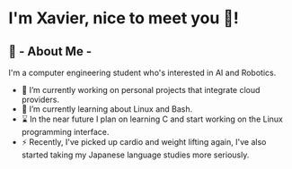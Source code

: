 # I'm Xavier, nice to meet you 👋!
## 📜 - About Me -
I'm a computer engineering student who's interested in AI and Robotics.
* 🔭 I’m currently working on personal projects that integrate cloud providers.
* 📘 I’m currently learning about Linux and Bash.
* ⌛ In the near future I plan on learning C and start working on the Linux programming interface.
* ⚡ Recently, I've picked up cardio and weight lifting again, I've also started taking my Japanese language studies more seriously.
<!--
**01Blu3/01blu3** is a ✨ _special_ ✨ repository because its `README.md` (this file) appears on your GitHub profile.

Here are some ideas to get you started:

- 🔭 I’m currently working on ...
- 🌱 I’m currently learning ...
- 👯 I’m looking to collaborate on ...
- 🤔 I’m looking for help with ...
- 💬 Ask me about ...
- 📫 How to reach me: ...
- 😄 Pronouns: ...
- ⚡ Fun fact: ...
-->
